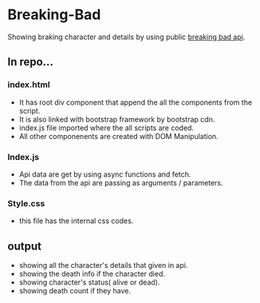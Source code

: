 # Breaking-Bad
 Showing braking character and details by using public [breaking bad api](https://breakingbadapi.com/documentation).
 
 ## In repo...
 ### index.html
  - It has root div component that append the all the components from the script. 
  - It is also linked with bootstrap framework by bootstrap cdn.
  - index.js file imported where the all scripts are coded.
  - All other componenents are created with DOM Manipulation.

### Index.js
  - Api data are get by using async functions and fetch.
  - The data from the api are passing as arguments / parameters.

### Style.css
  - this file has the internal css codes.

## output
  - showing all the character's details that given in api.
  - showing the death info if the character died.
  - showing character's status( alive or dead).
  - showing death count if they have.
 
